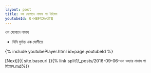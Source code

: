 ```yaml
---
layout: post
title: ওম যোগানে নামায গা টাইমস
youtubeId: 0-H8FtXwdTQ
---
```

 
 
 ওম যোগানে নামায  
 
 -  যিনি দুর্দান্ত এক যোগীতে 
 
  
 
  
 
 
 
 
 
 


{% include youtubePlayer.html id=page.youtubeId %}
 
[Next]({{ site.baseurl }}{% link  split1/_posts/2016-09-06-ওম ওয্যায় নামায গা টাইমস.md%})
 
